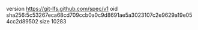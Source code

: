 version https://git-lfs.github.com/spec/v1
oid sha256:5c53267eca68cd709ccb0a0c9d8691ae5a3023107c2e9629a19e054cc2d89502
size 10283
